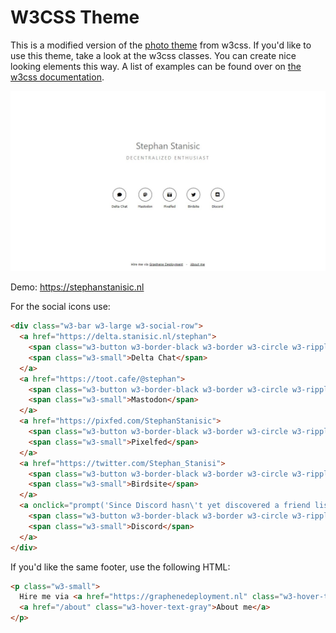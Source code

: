 # W3CSS Theme

This is a modified version of the [photo theme](https://www.w3schools.com/w3css/tryw3css_templates_photo2.htm) from w3css.
If you'd like to use this theme, take a look at the w3css classes. You can create nice looking elements this way. A list of examples can be found over on [the w3css documentation](https://www.w3schools.com/w3css/w3css_demo.asp).

![Screenshot of theme](preview.jpg)

Demo: <https://stephanstanisic.nl>

For the social icons use:
```HTML
<div class="w3-bar w3-large w3-social-row">
  <a href="https://delta.stanisic.nl/stephan">
    <span class="w3-button w3-border-black w3-border w3-circle w3-ripple w3-hover-black fas fa-comment"></span>
    <span class="w3-small">Delta Chat</span>
  </a>
  <a href="https://toot.cafe/@stephan">
    <span class="w3-button w3-border-black w3-border w3-circle w3-ripple w3-hover-black fab fa-mastodon"></span>
    <span class="w3-small">Mastodon</span>
  </a>
  <a href="https://pixfed.com/StephanStanisic">
    <span class="w3-button w3-border-black w3-border w3-circle w3-ripple w3-hover-black fas fa-camera-retro"></span>
    <span class="w3-small">Pixelfed</span>
  </a>
  <a href="https://twitter.com/Stephan_Stanisi">
    <span class="w3-button w3-border-black w3-border w3-circle w3-ripple w3-hover-black fab fa-twitter"></span>
    <span class="w3-small">Birdsite</span>
  </a>
  <a onclick="prompt('Since Discord hasn\'t yet discovered a friend list invite url you\'ll just have to copy my tag.','Anonymouse#3907')">
    <span class="w3-button w3-border-black w3-border w3-circle w3-ripple w3-hover-black fab fa-discord"></span>
    <span class="w3-small">Discord</span>
  </a>
</div>
```

If you'd like the same footer, use the following HTML:
```HTML
<p class="w3-small">
  Hire me via <a href="https://graphenedeployment.nl" class="w3-hover-text-gray">Graphene Deployment</a> &nbsp; &middot; &nbsp; 
  <a href="/about" class="w3-hover-text-gray">About me</a>
</p>
```
